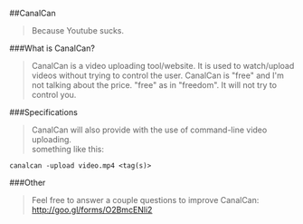 ##CanalCan
>Because Youtube sucks.

###What is CanalCan?
>CanalCan is a video uploading tool/website.
It is used to watch/upload videos without trying to control the user.
CanalCan is "free" and I'm not talking about the price.
"free" as in "freedom".
It will not try to control you.

###Specifications
>CanalCan will also provide with the use of command-line video uploading.<br>
something like this:

    canalcan -upload video.mp4 <tag(s)>

###Other
>Feel free to answer a couple questions to improve CanalCan:
	http://goo.gl/forms/O2BmcENli2
